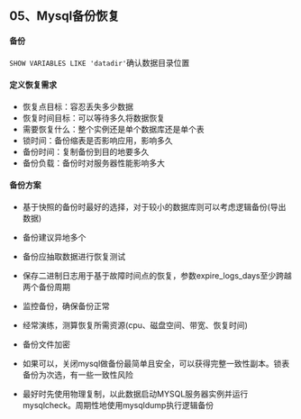 ## 05、Mysql备份恢复
#### 备份
`SHOW VARIABLES LIKE 'datadir'`确认数据目录位置

#### 定义恢复需求
- 恢复点目标：容忍丢失多少数据
- 恢复时间目标：可以等待多久将数据恢复
- 需要恢复什么：整个实例还是单个数据库还是单个表
- 锁时间：备份缩表是否影响应用，影响多久
- 备份时间：复制备份到目的地要多久
- 备份负载：备份时对服务器性能影响多大


#### 备份方案
- 基于快照的备份时最好的选择，对于较小的数据库则可以考虑逻辑备份(导出数据)
- 备份建议异地多个
- 备份应抽取数据进行恢复测试
- 保存二进制日志用于基于故障时间点的恢复，参数expire_logs_days至少跨越两个备份周期
- 监控备份，确保备份正常
- 经常演练，测算恢复所需资源(cpu、磁盘空间、带宽、恢复时间)
- 备份文件加密
- 如果可以，关闭mysql做备份最简单且安全，可以获得完整一致性副本。锁表备份为次选，有一些一致性风险

- 最好时先使用物理复制，以此数据启动MYSQL服务器实例并运行mysqlcheck。周期性地使用mysqldump执行逻辑备份
